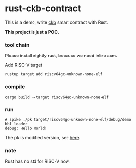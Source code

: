 # rust-ckb-contract
This is a demo, write [ckb](https://github.com/nervosnetwork/ckb) smart contract with Rust.

**This project is just a POC.**

### tool chain

Please install nightly rust, because we need inline asm.

Add RISC-V target

```shell
rustup target add riscv64gc-unknown-none-elf
```

### compile

```shell
cargo build --target riscv64gc-unknown-none-elf
```

### run

```shell
# spike ./pk target/riscv64gc-unknown-none-elf/debug/demo
bbl loader
debug: Hello World!
```

The pk is modified version, see [here](https://github.com/rink1969/riscv-pk/tree/ckb-pk).

### note

Rust has no std for RISC-V now.

